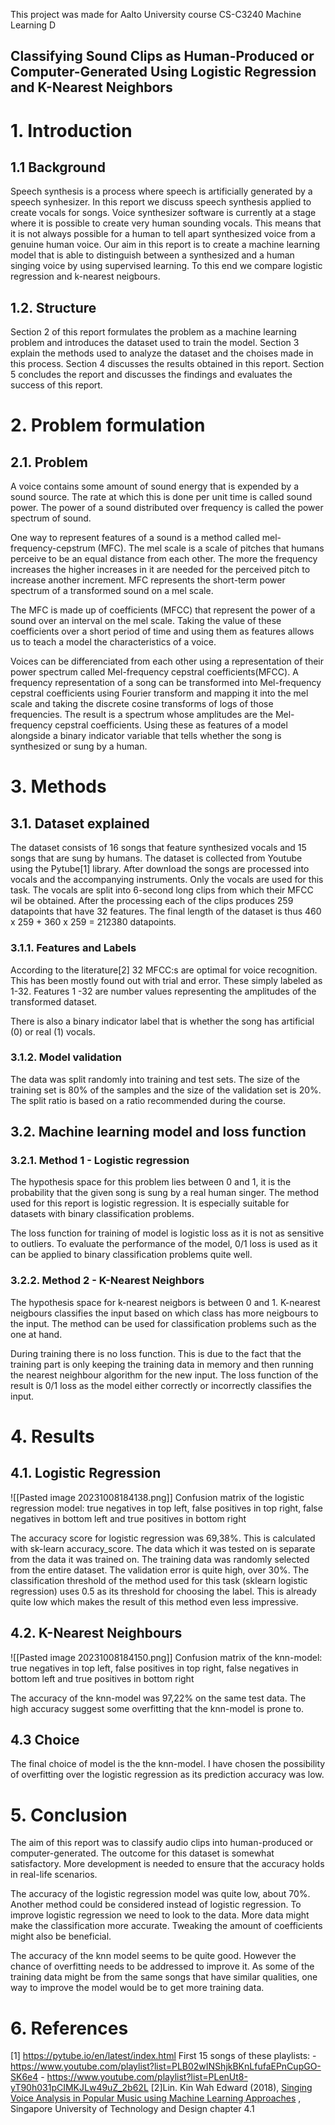 This project was made for Aalto University course CS-C3240 Machine Learning D 


## Classifying Sound Clips as Human-Produced or Computer-Generated Using Logistic Regression and K-Nearest Neighbors
# 1.    Introduction


## 1.1 Background
Speech synthesis is a process where speech is artificially generated by a speech synhesizer. In this report we discuss speech synthesis applied to create vocals  for songs. Voice synthesizer software is currently at a stage where it is possible to create very human sounding vocals. This means that it is not always possible for a human to tell apart synthesized voice from a genuine human voice.  Our aim in this report is to create a machine learning model that is able to distinguish between a synthesized and a human singing voice by using supervised learning. To this end we compare logistic regression and k-nearest neigbours. 
## 1.2. Structure
Section 2 of this report formulates the problem as a machine learning problem and introduces the dataset used to train the model. Section 3 explain the methods used to analyze the dataset and the choises made  in this process. Section 4 discusses the results obtained in this report. Section 5 concludes the report and discusses the findings and evaluates the success of this report.


# 2.    Problem formulation


## 2.1. Problem
A voice contains some amount of sound energy that is expended by a sound source. The rate at which this is done per unit time is called sound power. The power of a sound distributed over frequency is called the power spectrum of sound.

One way to represent features of a sound is a method called mel-frequency-cepstrum (MFC). The mel scale is a scale of pitches that humans perceive to be an equal distance from each other. The more the frequency increases the higher increases in it are needed for the perceived pitch to increase another increment. MFC represents the short-term power spectrum of a transformed sound on a mel scale. 

The MFC is made up of coefficients (MFCC) that represent the power of a sound over an interval on the mel scale. Taking the value of these coefficients over a short period of time and using them as features allows us to teach a model the characteristics of a voice.






Voices can be differenciated from each other using a representation of their power spectrum called Mel-frequency cepstral coefficients(MFCC). A frequency representation of a song can be transformed into Mel-frequency cepstral coefficients using Fourier transform and mapping it into the mel scale and taking the discrete cosine transforms of logs of those frequencies. The result is a spectrum whose amplitudes are the Mel-frequency cepstral coefficients. Using these as features of a model alongside a binary indicator variable that tells whether the song is synthesized or sung by a human.


# 3.    Methods


## 3.1. Dataset explained
The dataset consists of 16 songs that feature synthesized vocals and 15 songs that are sung by humans.  The dataset is collected from Youtube using the Pytube[1] library. After download the songs are processed into vocals and the accompanying instruments. Only the vocals are used for this task. The vocals are split into 6-second long clips from which their MFCC wil be obtained. After the processing each of the clips produces 259 datapoints that have 32 features. The final length of the dataset is thus 460 x 259 + 360 x 259 = 212380 datapoints.

### 3.1.1.   Features and Labels
According to the literature[2]  32 MFCC:s are optimal for voice recognition. This has been mostly found out with trial and error. These simply labeled as 1-32.  Features 1 -32 are number values representing the amplitudes of the transformed dataset.

There is also a binary indicator label that is whether the song has artificial (0) or real (1) vocals.
### 3.1.2. Model validation
The data was split randomly into training and test sets. The size of the training set is 80% of the samples and the size of the validation set is 20%.  The split ratio is based on a ratio recommended during the course.

## 3.2.    Machine learning model and loss function

### 3.2.1. Method 1 - Logistic regression
The hypothesis space for this problem lies between 0 and 1, it is the probability that the given song is sung by a real human singer. The method used for this report is logistic regression. It is especially suitable for datasets with binary classification problems.

The loss function for training of model is logistic loss as it is not as sensitive to outliers. To evaluate the performance of the model, 0/1 loss is used as it can be applied to binary classification problems quite well.

### 3.2.2. Method 2 - K-Nearest Neighbors
The hypothesis space for k-nearest neigbors is between 0 and 1. K-nearest neigbours classifies the input based on which class has more neigbours to the input. The method can be used for classification problems such as the one at hand. 

During training there is no loss function. This is due to the fact that the training part is only keeping the training data in memory and then running the nearest neighbour algorithm for the new input. The loss function of the result is 0/1 loss as the model either correctly or incorrectly classifies the input.

# 4.    Results

## 4.1. Logistic Regression

![[Pasted image 20231008184138.png]]
Confusion matrix of the logistic regression model: true negatives in top left, false positives in top right, false negatives in bottom left and true positives in bottom right

The accuracy score for logistic regression was 69,38%. This is calculated with sk-learn accuracy_score. The data which it was tested on is separate from the data it was trained on. The training data was randomly selected from the entire dataset. The validation error is quite high, over 30%. The classification threshold of the method used for this task (sklearn logistic regression) uses 0.5 as its threshold for choosing the label. This is already quite low which makes the result of this method even less impressive.

## 4.2. K-Nearest Neighbours
![[Pasted image 20231008184150.png]]
Confusion matrix of the knn-model: true negatives in top left, false positives in top right, false negatives in bottom left and true positives in bottom right

The accuracy of the knn-model was 97,22% on the same test data. The high accuracy suggest some overfitting that the knn-model is prone to. 
## 4.3 Choice
The final choice of model is the the knn-model. I have chosen the possibility of overfitting over the logistic regression as its prediction accuracy was low.

# 5.    Conclusion
The aim of this report was to classify audio clips into human-produced or computer-generated. The outcome for this dataset is somewhat satisfactory. More development is needed to ensure that the accuracy holds in real-life scenarios. 

The accuracy of the logistic regression model was quite low, about 70%. Another method could be considered instead of logistic regression. To improve logistic regression we need to look to the data. More data might make the classification more accurate. Tweaking the amount of coefficients might also be beneficial. 

The accuracy of the knn model seems to be quite good. However the chance of overfitting needs to be addressed to improve it. As some of the training data might be from the same songs that have similar qualities, one way to improve the model would be to get more training data.


# 6. References
[1] https://pytube.io/en/latest/index.html
	First 15 songs of these playlists:
	- https://www.youtube.com/playlist?list=PLB02wINShjkBKnLfufaEPnCupGO-SK6e4
	- https://www.youtube.com/playlist?list=PLenUt8-yT90h031pCIMKJLw49uZ_2b62L
[2]Lin. Kin Wah Edward (2018),  [Singing Voice Analysis in Popular Music
using Machine Learning Approaches]( https://www.researchgate.net/profile/Kin-Wah-Edward-Lin/publication/330411287_Singing_Voice_Analysis_in_Popular_Music_using_Machine_Learning_Approaches/links/5c3ee021458515a4c7296749/Singing-Voice-Analysis-in-Popular-Music-using-Machine-Learning-Approaches.pdf) , Singapore University of Technology and Design
	chapter 4.1
